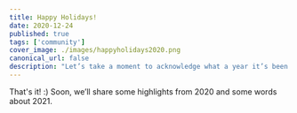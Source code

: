 ```yaml
---
title: Happy Holidays!
date: 2020-12-24
published: true
tags: ['community']
cover_image: ./images/happyholidays2020.png
canonical_url: false
description: "Let’s take a moment to acknowledge what a year it’s been for all of us around the world."
---
```


That's it! :) Soon, we’ll share some highlights from 2020 and some words about 2021.
